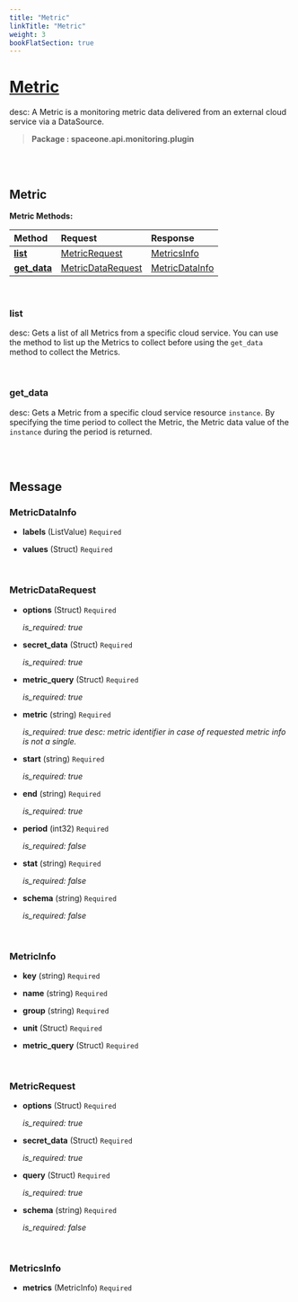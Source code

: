 ```yaml
---
title: "Metric"
linkTitle: "Metric"
weight: 3
bookFlatSection: true
---
```

# [Metric](#Metric)
desc: A Metric is a monitoring metric data delivered from an external cloud service via a DataSource.


>  **Package : spaceone.api.monitoring.plugin**

<br>
<br>

## Metric





**Metric Methods:**


| Method | Request | Response |
| :----- | :-------- | :-------- |
| [**list**](./Metric#list) | [MetricRequest](Metric#metricrequest) | [MetricsInfo](./Metric#metricsinfo) |
| [**get_data**](./Metric#get_data) | [MetricDataRequest](Metric#metricdatarequest) | [MetricDataInfo](./Metric#metricdatainfo) |



    
<br>

### list

desc: Gets a list of all Metrics from a specific cloud service. You can use the method to list up the Metrics to collect before using the `get_data` method to collect the Metrics.








    
<br>

### get_data

desc: Gets a Metric from a specific cloud service resource `instance`. By specifying the time period to collect the Metric, the Metric data value of the `instance` during the period is returned.








    


<br>
<br>

## Message



### MetricDataInfo
* **labels** (ListValue)  `Required` 

    
* **values** (Struct)  `Required` 

    <br>

### MetricDataRequest
* **options** (Struct)  `Required` 

  *is_required: true*

    
* **secret_data** (Struct)  `Required` 

  *is_required: true*

    
* **metric_query** (Struct)  `Required` 

  *is_required: true*

    
* **metric** (string)  `Required` 

  *is_required: true
desc: metric identifier in case of requested metric info is not a single.*

    
* **start** (string)  `Required` 

  *is_required: true*

    
* **end** (string)  `Required` 

  *is_required: true*

    
* **period** (int32)  `Required` 

  *is_required: false*

    
* **stat** (string)  `Required` 

  *is_required: false*

    
* **schema** (string)  `Required` 

  *is_required: false*

    <br>

### MetricInfo
* **key** (string)  `Required` 

    
* **name** (string)  `Required` 

    
* **group** (string)  `Required` 

    
* **unit** (Struct)  `Required` 

    
* **metric_query** (Struct)  `Required` 

    <br>

### MetricRequest
* **options** (Struct)  `Required` 

  *is_required: true*

    
* **secret_data** (Struct)  `Required` 

  *is_required: true*

    
* **query** (Struct)  `Required` 

  *is_required: true*

    
* **schema** (string)  `Required` 

  *is_required: false*

    <br>

### MetricsInfo
* **metrics** (MetricInfo)  `Required` 

    <br>
